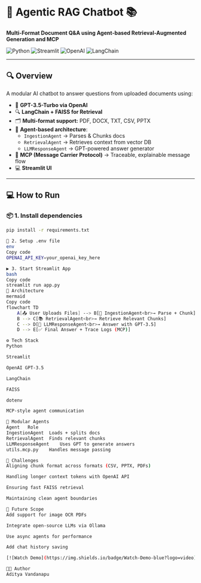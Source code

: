 # 🤖 Agentic RAG Chatbot 📚  
**Multi-Format Document Q&A using Agent-based Retrieval-Augmented Generation and MCP**

![Python](https://img.shields.io/badge/Python-3.9+-blue?logo=python)
![Streamlit](https://img.shields.io/badge/Streamlit-%E2%9D%A4-red?logo=streamlit)
![OpenAI](https://img.shields.io/badge/OpenAI-GPT--3.5--Turbo-green?logo=openai)
![LangChain](https://img.shields.io/badge/LangChain-RAG-yellow)

---

## 🔍 Overview

A modular AI chatbot to answer questions from uploaded documents using:

- 🧠 **GPT-3.5-Turbo via OpenAI**
- 🔍 **LangChain + FAISS for Retrieval**
- 🗂️ **Multi-format support:** PDF, DOCX, TXT, CSV, PPTX
- 🧩 **Agent-based architecture**:
  - `IngestionAgent` → Parses & Chunks docs
  - `RetrievalAgent` → Retrieves context from vector DB
  - `LLMResponseAgent` → GPT-powered answer generator
- 🔄 **MCP (Message Carrier Protocol)** → Traceable, explainable message flow
- 💻 **Streamlit UI**

---

## 💻 How to Run

### 📦 1. Install dependencies

```bash
pip install -r requirements.txt

🔑 2. Setup .env file
env
Copy code
OPENAI_API_KEY=your_openai_key_here

▶️ 3. Start Streamlit App
bash
Copy code
streamlit run app.py
🧠 Architecture
mermaid
Copy code
flowchart TD
    A[📤 User Uploads Files] --> B[🧩 IngestionAgent<br>→ Parse + Chunk]
    B --> C[📚 RetrievalAgent<br>→ Retrieve Relevant Chunks]
    C --> D[🧠 LLMResponseAgent<br>→ Answer with GPT-3.5]
    D --> E[✅ Final Answer + Trace Logs (MCP)]

⚙️ Tech Stack
Python

Streamlit

OpenAI GPT-3.5

LangChain

FAISS

dotenv

MCP-style agent communication

🧩 Modular Agents
Agent	Role
IngestionAgent	Loads + splits docs
RetrievalAgent	Finds relevant chunks
LLMResponseAgent	Uses GPT to generate answers
utils.mcp.py	Handles message passing

🧠 Challenges
Aligning chunk format across formats (CSV, PPTX, PDFs)

Handling longer context tokens with OpenAI API

Ensuring fast FAISS retrieval

Maintaining clean agent boundaries

🚀 Future Scope
Add support for image OCR PDFs

Integrate open-source LLMs via Ollama

Use async agents for performance

Add chat history saving

[![Watch Demo](https://img.shields.io/badge/Watch-Demo-blue?logo=video)](https://drive.google.com/file/d/1qXjHp9lNQCcrAF-PuVv3r3uTxwTa-oEE/view?usp=sharing)

👨‍💻 Author
Aditya Vandanapu



